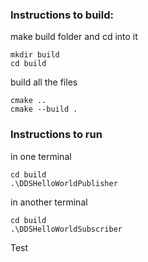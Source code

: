### Instructions to build:
make build folder and cd into it
 ```
 mkdir build
 cd build
```
build all the files
```
cmake ..
cmake --build .
```

### Instructions to run
in one terminal
```
cd build 
.\DDSHelloWorldPublisher
```
in another terminal
```
cd build 
.\DDSHelloWorldSubscriber
```

Test